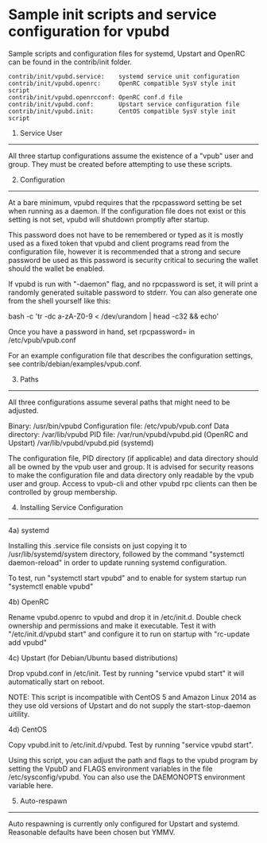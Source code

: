 Sample init scripts and service configuration for vpubd
==========================================================

Sample scripts and configuration files for systemd, Upstart and OpenRC
can be found in the contrib/init folder.

    contrib/init/vpubd.service:    systemd service unit configuration
    contrib/init/vpubd.openrc:     OpenRC compatible SysV style init script
    contrib/init/vpubd.openrcconf: OpenRC conf.d file
    contrib/init/vpubd.conf:       Upstart service configuration file
    contrib/init/vpubd.init:       CentOS compatible SysV style init script

1. Service User
---------------------------------

All three startup configurations assume the existence of a "vpub" user
and group.  They must be created before attempting to use these scripts.

2. Configuration
---------------------------------

At a bare minimum, vpubd requires that the rpcpassword setting be set
when running as a daemon.  If the configuration file does not exist or this
setting is not set, vpubd will shutdown promptly after startup.

This password does not have to be remembered or typed as it is mostly used
as a fixed token that vpubd and client programs read from the configuration
file, however it is recommended that a strong and secure password be used
as this password is security critical to securing the wallet should the
wallet be enabled.

If vpubd is run with "-daemon" flag, and no rpcpassword is set, it will
print a randomly generated suitable password to stderr.  You can also
generate one from the shell yourself like this:

bash -c 'tr -dc a-zA-Z0-9 < /dev/urandom | head -c32 && echo'

Once you have a password in hand, set rpcpassword= in /etc/vpub/vpub.conf

For an example configuration file that describes the configuration settings,
see contrib/debian/examples/vpub.conf.

3. Paths
---------------------------------

All three configurations assume several paths that might need to be adjusted.

Binary:              /usr/bin/vpubd
Configuration file:  /etc/vpub/vpub.conf
Data directory:      /var/lib/vpubd
PID file:            /var/run/vpubd/vpubd.pid (OpenRC and Upstart)
                     /var/lib/vpubd/vpubd.pid (systemd)

The configuration file, PID directory (if applicable) and data directory
should all be owned by the vpub user and group.  It is advised for security
reasons to make the configuration file and data directory only readable by the
vpub user and group.  Access to vpub-cli and other vpubd rpc clients
can then be controlled by group membership.

4. Installing Service Configuration
-----------------------------------

4a) systemd

Installing this .service file consists on just copying it to
/usr/lib/systemd/system directory, followed by the command
"systemctl daemon-reload" in order to update running systemd configuration.

To test, run "systemctl start vpubd" and to enable for system startup run
"systemctl enable vpubd"

4b) OpenRC

Rename vpubd.openrc to vpubd and drop it in /etc/init.d.  Double
check ownership and permissions and make it executable.  Test it with
"/etc/init.d/vpubd start" and configure it to run on startup with
"rc-update add vpubd"

4c) Upstart (for Debian/Ubuntu based distributions)

Drop vpubd.conf in /etc/init.  Test by running "service vpubd start"
it will automatically start on reboot.

NOTE: This script is incompatible with CentOS 5 and Amazon Linux 2014 as they
use old versions of Upstart and do not supply the start-stop-daemon uitility.

4d) CentOS

Copy vpubd.init to /etc/init.d/vpubd. Test by running "service vpubd start".

Using this script, you can adjust the path and flags to the vpubd program by
setting the VpubD and FLAGS environment variables in the file
/etc/sysconfig/vpubd. You can also use the DAEMONOPTS environment variable here.

5. Auto-respawn
-----------------------------------

Auto respawning is currently only configured for Upstart and systemd.
Reasonable defaults have been chosen but YMMV.
